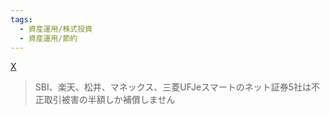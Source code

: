```yaml
---
tags:
  - 資産運用/株式投資
  - 資産運用/節約
---
```

[X](https://x.com/2okutameo/status/1943833559149818246)

>SBI、楽天、松井、マネックス、三菱UFJeスマートのネット証券5社は不正取引被害の半額しか補償しません

